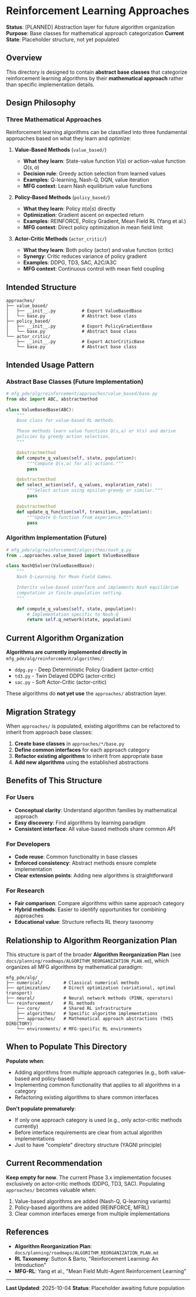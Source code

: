 # Reinforcement Learning Approaches

**Status**: [PLANNED] Abstraction layer for future algorithm organization
**Purpose**: Base classes for mathematical approach categorization
**Current State**: Placeholder structure, not yet populated

## Overview

This directory is designed to contain **abstract base classes** that categorize reinforcement learning algorithms by their **mathematical approach** rather than specific implementation details.

## Design Philosophy

### Three Mathematical Approaches

Reinforcement learning algorithms can be classified into three fundamental approaches based on what they learn and optimize:

1. **Value-Based Methods** (`value_based/`)
   - **What they learn**: State-value function $V(s)$ or action-value function $Q(s,a)$
   - **Decision rule**: Greedy action selection from learned values
   - **Examples**: Q-learning, Nash-Q, DQN, value iteration
   - **MFG context**: Learn Nash equilibrium value functions

2. **Policy-Based Methods** (`policy_based/`)
   - **What they learn**: Policy $\pi(a|s)$ directly
   - **Optimization**: Gradient ascent on expected return
   - **Examples**: REINFORCE, Policy Gradient, Mean Field RL (Yang et al.)
   - **MFG context**: Direct policy optimization in mean field limit

3. **Actor-Critic Methods** (`actor_critic/`)
   - **What they learn**: Both policy (actor) and value function (critic)
   - **Synergy**: Critic reduces variance of policy gradient
   - **Examples**: DDPG, TD3, SAC, A2C/A3C
   - **MFG context**: Continuous control with mean field coupling

## Intended Structure

```
approaches/
├── value_based/
│   ├── __init__.py          # Export ValueBasedBase
│   └── base.py              # Abstract base class
├── policy_based/
│   ├── __init__.py          # Export PolicyGradientBase
│   └── base.py              # Abstract base class
└── actor_critic/
    ├── __init__.py          # Export ActorCriticBase
    └── base.py              # Abstract base class
```

## Intended Usage Pattern

### Abstract Base Classes (Future Implementation)

```python
# mfg_pde/alg/reinforcement/approaches/value_based/base.py
from abc import ABC, abstractmethod

class ValueBasedBase(ABC):
    """
    Base class for value-based RL methods.

    These methods learn value functions Q(s,a) or V(s) and derive
    policies by greedy action selection.
    """

    @abstractmethod
    def compute_q_values(self, state, population):
        """Compute Q(s,a) for all actions."""
        pass

    @abstractmethod
    def select_action(self, q_values, exploration_rate):
        """Select action using epsilon-greedy or similar."""
        pass

    @abstractmethod
    def update_q_function(self, transition, population):
        """Update Q-function from experience."""
        pass
```

### Algorithm Implementation (Future)

```python
# mfg_pde/alg/reinforcement/algorithms/nash_q.py
from ..approaches.value_based import ValueBasedBase

class NashQSolver(ValueBasedBase):
    """
    Nash Q-Learning for Mean Field Games.

    Inherits value-based interface and implements Nash equilibrium
    computation in finite-population setting.
    """

    def compute_q_values(self, state, population):
        # Implementation specific to Nash-Q
        return self.q_network(state, population)
```

## Current Algorithm Organization

**Algorithms are currently implemented directly in** `mfg_pde/alg/reinforcement/algorithms/`:

- `ddpg.py` - Deep Deterministic Policy Gradient (actor-critic)
- `td3.py` - Twin Delayed DDPG (actor-critic)
- `sac.py` - Soft Actor-Critic (actor-critic)

These algorithms do **not yet use** the `approaches/` abstraction layer.

## Migration Strategy

When `approaches/` is populated, existing algorithms can be refactored to inherit from approach base classes:

1. **Create base classes** in `approaches/*/base.py`
2. **Define common interfaces** for each approach category
3. **Refactor existing algorithms** to inherit from appropriate base
4. **Add new algorithms** using the established abstractions

## Benefits of This Structure

### For Users
- **Conceptual clarity**: Understand algorithm families by mathematical approach
- **Easy discovery**: Find algorithms by learning paradigm
- **Consistent interface**: All value-based methods share common API

### For Developers
- **Code reuse**: Common functionality in base classes
- **Enforced consistency**: Abstract methods ensure complete implementation
- **Clear extension points**: Adding new algorithms is straightforward

### For Research
- **Fair comparison**: Compare algorithms within same approach category
- **Hybrid methods**: Easier to identify opportunities for combining approaches
- **Educational value**: Structure reflects RL theory taxonomy

## Relationship to Algorithm Reorganization Plan

This structure is part of the broader **Algorithm Reorganization Plan** (see `docs/planning/roadmaps/ALGORITHM_REORGANIZATION_PLAN.md`), which organizes all MFG algorithms by mathematical paradigm:

```
mfg_pde/alg/
├── numerical/        # Classical numerical methods
├── optimization/     # Direct optimization (variational, optimal transport)
├── neural/           # Neural network methods (PINN, operators)
└── reinforcement/    # RL methods
    ├── core/         # Shared RL infrastructure
    ├── algorithms/   # Specific algorithm implementations
    ├── approaches/   # Mathematical approach abstractions (THIS DIRECTORY)
    └── environments/ # MFG-specific RL environments
```

## When to Populate This Directory

**Populate when**:
- Adding algorithms from multiple approach categories (e.g., both value-based and policy-based)
- Implementing common functionality that applies to all algorithms in a category
- Refactoring existing algorithms to share common interfaces

**Don't populate prematurely**:
- If only one approach category is used (e.g., only actor-critic methods currently)
- Before interface requirements are clear from actual algorithm implementations
- Just to have "complete" directory structure (YAGNI principle)

## Current Recommendation

**Keep empty for now**. The current Phase 3.x implementation focuses exclusively on actor-critic methods (DDPG, TD3, SAC). Populating `approaches/` becomes valuable when:

1. Value-based algorithms are added (Nash-Q, Q-learning variants)
2. Policy-based algorithms are added (REINFORCE, MFRL)
3. Clear common interfaces emerge from multiple implementations

## References

- **Algorithm Reorganization Plan**: `docs/planning/roadmaps/ALGORITHM_REORGANIZATION_PLAN.md`
- **RL Taxonomy**: Sutton & Barto, "Reinforcement Learning: An Introduction"
- **MFG-RL**: Yang et al., "Mean Field Multi-Agent Reinforcement Learning"

---

**Last Updated**: 2025-10-04
**Status**: Placeholder awaiting future population
